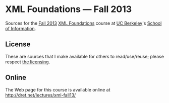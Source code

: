 # XML Foundations — Fall 2013

Sources for the [Fall 2013](http://www.ischool.berkeley.edu/courses/2013/fall) [XML Foundations](http://www.ischool.berkeley.edu/courses/i242) course at [UC Berkeley](http://www.berkeley.edu/)'s [School of Information](http://www.ischool.berkeley.edu/).


## License

These are sources that I make available for others to read/use/reuse; please respect [the licensing](../LICENSE).


## Online

The Web page for this course is available online at http://dret.net/lectures/xml-fall13/